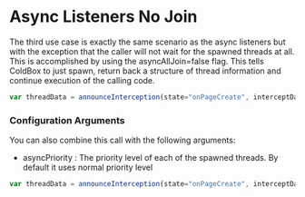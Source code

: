 # Async Listeners No Join

The third use case is exactly the same scenario as the async listeners but with the exception that the caller will not wait for the spawned threads at all. This is accomplished by using the asyncAllJoin=false flag. This tells ColdBox to just spawn, return back a structure of thread information and continue execution of the calling code.

```js
var threadData = announceInterception(state="onPageCreate", interceptData={}, asyncAll=true, asyncAllJoin=false);
```

### Configuration Arguments

You can also combine this call with the following arguments:

* asyncPriority : The priority level of each of the spawned threads. By default it uses normal priority level 

```js
var threadData = announceInterception(state="onPageCreate", interceptData={}, asyncAll=true, asyncAllJoin=true, asyncPriority="high");
```
